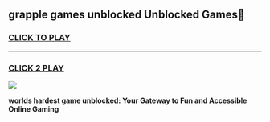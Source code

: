 
## grapple games unblocked Unblocked Games👋
<h3>
<a href="https://premium.freeplayer.one?title=grapple_games_unblocked&ref=16F">CLICK TO PLAY</a></h3>
<hr>

<h3>
<a href="https://premium.freeplayer.one?title=grapple_games_unblocked&ref=16F">CLICK 2 PLAY</a>
  
</h3>

<a href="https://premium.freeplayer.one?title=grapple_games_unblocked&ref=16F/"><img src="https://clearcache.store/games.png"></a>


**worlds hardest game unblocked: Your Gateway to Fun and Accessible Online Gaming**
